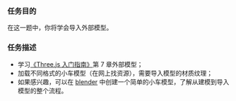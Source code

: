### 任务目的

在这一题中，你将学会导入外部模型。

### 任务描述

+ 学习[《Three.js 入门指南》](http://www.ituring.com.cn/article/47975)第 7 章外部模型；
+ 加载不同格式的小车模型（在网上找资源），需要导入模型的材质纹理；
+ 如果感兴趣，可以在 [blender](https://www.blender.org/) 中创建一个简单的小车模型，了解从建模到导入模型的整个流程。